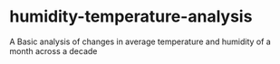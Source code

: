 # humidity-temperature-analysis
A Basic analysis of changes in average temperature and humidity of a month across a decade
